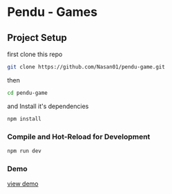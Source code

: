 # Pendu - Games


## Project Setup

first clone this repo

```sh
git clone https://github.com/Nasan01/pendu-game.git
```

then

```sh
cd pendu-game
```
and Install it's dependencies

```sh
npm install
```

### Compile and Hot-Reload for Development

```sh
npm run dev
```

### Demo


[view demo](https://nasan01.github.io/pendu-game/)
